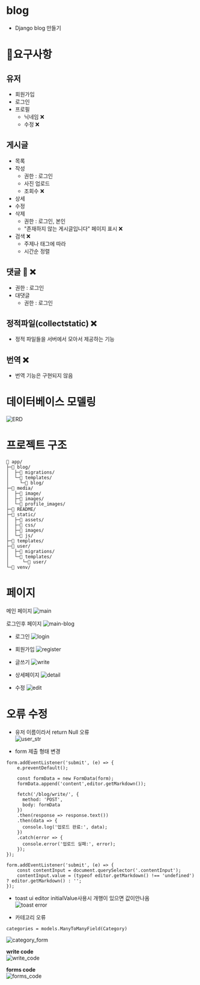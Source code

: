# blog
- Django blog 만들기

# 📜요구사항

## 유저
- 회원가입
- 로그인
- 프로필
  - 닉네임 ❌
  - 수정 ❌

## 게시글
- 목록
- 작성
  - 권한 : 로그인
  - 사진 업로드
  - 조회수 ❌
- 상세
- 수정
- 삭제
  - 권한 : 로그인, 본인
  - "존재하지 않는 게시글입니다" 페이지 표시 ❌
- 검색 ❌
  - 주제나 태그에 따라 
  - 시간순 정렬

## 댓글 💬 ❌
- 권한 : 로그인
- 대댓글
  - 권한 : 로그인

## 정적파일(collectstatic) ❌
- 정적 파일들을 서버에서 모아서 제공하는 기능

## 번역 ❌
- 번역 기능은 구현되지 않음

# 데이터베이스 모델링
![ERD](/README/ERD.png)

# 프로젝트 구조
```
📁 app/
├─📁 blog/
│  ├─📁 migrations/
│  └─📁 templates/
│    └─📁 blog/
├─📁 media/
│  ├─📁 image/
│  ├─📁 images/
│  └─📁 profile_images/
├─📁 README/
├─📁 static/
│  ├─📁 assets/
│  ├─📁 css/
│  ├─📁 images/
│  └─📁 js/
├─📁 templates/
├─📁 user/
│  ├─📁 migrations/
│  └─📁 templates/
│     └─📁 user/
└─📁 venv/
```

# 페이지
메인 페이지
![main](/README/main.png)

로그인후 페이지
![main-blog](/README/main-blog.png)

- 로그인
![login](/README/login.png)
- 회원가입
![register](/README/register.png)

- 글쓰기
![write](/README/write.png)
- 상세페이지
![detail](/README/detail.png)
- 수정
![edit](/README/edit.png)

# 오류 수정
- 유저 이름이라서 return Null 오류  
![user_str](/README/user_str.png)

- form 제출 형태 변경  
```
form.addEventListener('submit', (e) => {
    e.preventDefault();

    const formData = new FormData(form);
    formData.append('content',editor.getMarkdown());

    fetch('/blog/write/', {
      method: 'POST',
      body: formData
    })
    .then(response => response.text())
    .then(data => {
      console.log('업로드 완료:', data);
    })
    .catch(error => {
      console.error('업로드 실패:', error);
    });
});
```

```
form.addEventListener('submit', (e) => {
    const contentInput = document.querySelector('.contentInput');
    contentInput.value = (typeof editor.getMarkdown() !== 'undefined') ? editor.getMarkdown() : '';
});
```

- toast ui editor initialValue사용시 개행이 있으면 값이안나옴  
![toast error](/README/toast_error.png)

- 카테고리 오류  
```
categories = models.ManyToManyField(Category)
```
![category_form](/README/category_form.png)

**write code**  
![write_code](/README/write_code.png)

**forms code**  
![forms_code](/README/forms_code.png)